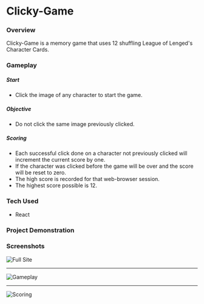 # Clicky-Game

### **Overview**

Clicky-Game is a memory game that uses 12 shuffling League of Lenged's Character Cards. 

### **Gameplay**

##### **Start**
* Click the image of any character to start the game. 

##### **Objective**
* Do not click the same image previously clicked.

##### **Scoring**
* Each successful click done on a character not previously clicked will increment the current score by one. 
* If the character was clicked before the game will be over and the score will be reset to zero.
* The high score is recorded for that web-browser session.
* The highest score possible is 12.

### **Tech Used**

* React

### **Project Demonstration**


### Screenshots ###

![Full Site](./Assets/img/landing.png "Home Page")

---------------------

![Gameplay](./Assets/img/login.png "Login/Sign Up")

---------------------

![Scoring](./Assets/img/results.png "Login/Sign Up")

